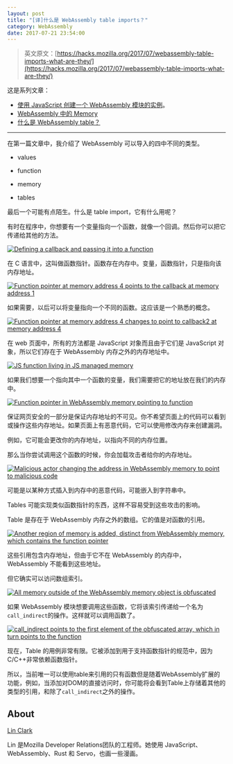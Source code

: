 ```yaml
---
layout: post
title: "[译]什么是 WebAssembly table imports？"
category: WebAssembly
date: 2017-07-21 23:54:00
---
```


> 英文原文：[https://hacks.mozilla.org/2017/07/webassembly-table-imports-what-are-they/](https://hacks.mozilla.org/2017/07/webassembly-table-imports-what-are-they/)

这是系列文章：

* [使用 JavaScript 创建一个 WebAssembly 模块的实例](https://fanmingfei.com/posts/WebAssembly_Instance.html)。
* [WebAssembly 中的 Memory](https://fanmingfei.com/posts/WebAssembly_Memory.html)
* [什么是 WebAssembly table？](https://fanmingfei.com/posts/WebAssembly_Table.html)

***


在第一篇文章中，我介绍了 WebAssembly 可以导入的四中不同的类型。

*   values

*   function

*   memory

*   tables

最后一个可能有点陌生。什么是 table import，它有什么用呢？

有时在程序中，你想要有一个变量指向一个函数，就像一个回调。然后你可以把它传递给其他的方法。

[![Defining a callback and passing it into a function](http://p0.qhimg.com/t013f3283d610d13d62.png)](https://2r4s9p1yi1fa2jd7j43zph8r-wpengine.netdna-ssl.com/files/2017/07/03-01.png)

在 C 语言中，这叫做函数指针。函数存在内存中。变量，函数指针，只是指向该内存地址。

[![Function pointer at memory address 4 points to the callback at memory address 1](http://p0.qhimg.com/t01443ce0dad73dcbec.png)](https://2r4s9p1yi1fa2jd7j43zph8r-wpengine.netdna-ssl.com/files/2017/07/03-02.png)

如果需要，以后可以将变量指向一个不同的函数。这应该是一个熟悉的概念。

[![Function pointer at memory address 4 changes to point to callback2 at memory address 4](http://p0.qhimg.com/t015624ec75c5304983.png)](https://2r4s9p1yi1fa2jd7j43zph8r-wpengine.netdna-ssl.com/files/2017/07/03-03.png)

在 web 页面中，所有的方法都是 JavaScript 对象而且由于它们是 JavaScript 对象，所以它们存在于 WebAssembly 内存之外的内存地址中。

[![JS function living in JS managed memory](http://p0.qhimg.com/t018d5df01e553a649e.png)](https://2r4s9p1yi1fa2jd7j43zph8r-wpengine.netdna-ssl.com/files/2017/07/03-04.png)

如果我们想要一个指向其中一个函数的变量，我们需要把它的地址放在我们的内存中。

[![Function pointer in WebAssembly memory pointing to function](http://p0.qhimg.com/t01375e1e5405704164.png)](https://2r4s9p1yi1fa2jd7j43zph8r-wpengine.netdna-ssl.com/files/2017/07/03-05.png)

保证网页安全的一部分是保证内存地址的不可见。你不希望页面上的代码可以看到或操作这些内存地址。如果页面上有恶意代码，它可以使用修改内存来创建漏洞。

例如，它可能会更改你的内存地址，以指向不同的内存位置。

那么当你尝试调用这个函数的时候，你会加载攻击者给你的内存地址。

[![Malicious actor changing the address in WebAssembly memory to point to malicious code](http://p0.qhimg.com/t01a71d9f6cf5dcc633.png)](https://2r4s9p1yi1fa2jd7j43zph8r-wpengine.netdna-ssl.com/files/2017/07/03-06.png)

可能是以某种方式插入到内存中的恶意代码，可能嵌入到字符串中。

Tables 可能实现类似函数指针的东西，这样不容易受到这些攻击的影响。

Table 是存在于 WebAssembly 内存之外的数组。它的值是对函数的引用。

[![Another region of memory is added, distinct from WebAssembly memory, which contains the function pointer](http://p0.qhimg.com/t01a9163d03ad9b400b.png)](https://2r4s9p1yi1fa2jd7j43zph8r-wpengine.netdna-ssl.com/files/2017/07/03-07.png)

这些引用包含内存地址，但由于它不在 WebAssembly 的内存中，WebAssembly 不能看到这些地址。

但它确实可以访问数组索引。

[![All memory outside of the WebAssembly memory object is obfuscated](http://p0.qhimg.com/t0164f8cf596f6cb980.png)](https://2r4s9p1yi1fa2jd7j43zph8r-wpengine.netdna-ssl.com/files/2017/07/03-08.png)

如果 WebAssembly 模块想要调用这些函数，它将该索引传递给一个名为`call_indirect`的操作。这样就可以调用函数了。

[![call_indirect points to the first element of the obfuscated array, which in turn points to the function](http://p0.qhimg.com/t0125978a342d28a2f2.png)](https://2r4s9p1yi1fa2jd7j43zph8r-wpengine.netdna-ssl.com/files/2017/07/03-09.png)

现在，Table 的用例非常有限。它被添加到用于支持函数指针的规范中，因为C/C++非常依赖函数指针。

所以，当前唯一可以使用table来引用的只有函数但是随着WebAssembly扩展的功能，例如，当添加对DOM的直接访问时，你可能将会看到Table上存储着其他的类型的引用，和除了`call_indirect`之外的操作。

## About

[Lin Clark](http://code-cartoons.com)

Lin 是Mozilla Developer Relations团队的工程师。她使用 JavaScript、WebAssembly、Rust 和 Servo，也画一些漫画。